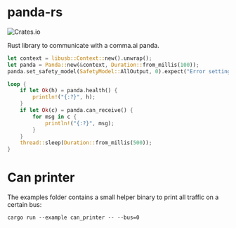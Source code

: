 # panda-rs
![Crates.io](https://img.shields.io/crates/v/pandacan)

Rust library to communicate with a comma.ai panda.

```rust
let context = libusb::Context::new().unwrap();
let panda = Panda::new(&context, Duration::from_millis(100));
panda.set_safety_model(SafetyModel::AllOutput, 0).expect("Error setting safety mode");

loop {
    if let Ok(h) = panda.health() {
        println!("{:?}", h);
    }
    if let Ok(c) = panda.can_receive() {
        for msg in c {
            println!("{:?}", msg);
        }
    }
    thread::sleep(Duration::from_millis(500));
}
```

# Can printer
The examples folder contains a small helper binary to print all traffic on a certain bus:

`cargo run --example can_printer -- --bus=0`


